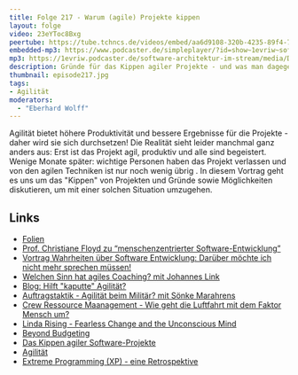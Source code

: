 ```yaml
---
title: Folge 217 - Warum (agile) Projekte kippen
layout: folge
video: 23eYToc8Bxg
peertube: https://tube.tchncs.de/videos/embed/aa6d9108-320b-4235-89f4-788218b9cf8a
embedded-mp3: https://www.podcaster.de/simpleplayer/?id=show~1evriw~software-architektur-im-stream~pod-90bcfbb4983b1053fdb1a30d75&v=1716540824
mp3: https://1evriw.podcaster.de/software-architektur-im-stream/media/Das_Kippen_agiler_Projekte.mp3
description: Gründe für das Kippen agiler Projekte - und was man dagegen tun kann.
thumbnail: episode217.jpg
tags:
- Agilität
moderators:
  - "Eberhard Wolff"
---
```


Agilität bietet höhere Produktivität und bessere Ergebnisse für die
Projekte - daher wird sie sich durchsetzen! Die Realität sieht leider
manchmal ganz anders aus: Erst ist das Projekt agil, produktiv und
alle sind begeistert. Wenige Monate später: wichtige Personen haben
das Projekt verlassen und von den agilen Techniken ist nur noch wenig
übrig . In diesem Vortrag geht es uns um das "Kippen" von Projekten
und Gründe sowie Möglichkeiten diskutieren, um mit einer solchen
Situation umzugehen.

## Links

* [Folien](https://speakerdeck.com/ewolff/why-agile-projects-collapse)
* [Prof. Christiane Floyd zu “menschenzentrierter
  Software-Entwicklung”](/2021/07/09/folge66.html)
* [Vortrag Wahrheiten über Software Entwicklung: Darüber möchte ich
  nicht mehr sprechen
  müssen!](https://www.youtube.com/watch?v=rb8Qnfn8xD4)
* [Welchen Sinn hat agiles Coaching? mit Johannes
  Link](/2021/08/13/folge71.html)
* [Blog: Hilft "kaputte"
  Agilität?](https://www.heise.de/blog/Hilft-kaputte-Agilitaet-4599441.html)
* [Auftragstaktik - Agilität beim Militär? mit Sönke
  Marahrens](/2022/11/04/folge141.html)
* [Crew Ressource Maanagement - Wie geht die Luftfahrt mit dem Faktor
  Mensch um?](/2023/08/11/folge178.html)
* [Linda Rising - Fearless Change and the Unconscious Mind](/2021/02/11/folge49.html)
* [Beyond Budgeting](https://bbrt.org/)
* [Das Kippen agiler
  Software-Projekte](/2023/02/17/folge152.html)
* [Agilität](/2021/02/26/folge51.html)
* [Extreme Programming (XP) - eine Retrospektive](/2023/01/20/folge148.html)
